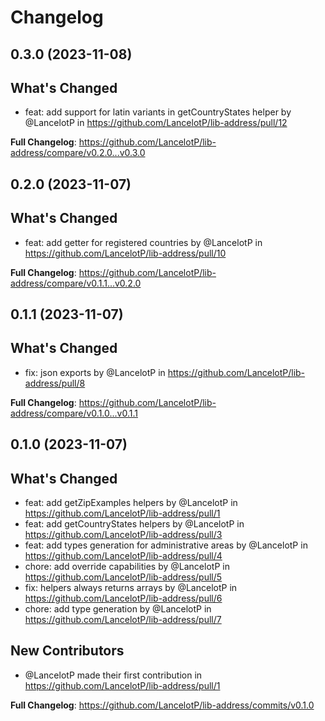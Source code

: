 # Changelog

## 0.3.0 (2023-11-08)

## What's Changed
* feat: add support for latin variants in getCountryStates helper by @LancelotP in https://github.com/LancelotP/lib-address/pull/12


**Full Changelog**: https://github.com/LancelotP/lib-address/compare/v0.2.0...v0.3.0

## 0.2.0 (2023-11-07)

## What's Changed
* feat: add getter for registered countries by @LancelotP in https://github.com/LancelotP/lib-address/pull/10


**Full Changelog**: https://github.com/LancelotP/lib-address/compare/v0.1.1...v0.2.0

## 0.1.1 (2023-11-07)

## What's Changed
* fix: json exports by @LancelotP in https://github.com/LancelotP/lib-address/pull/8


**Full Changelog**: https://github.com/LancelotP/lib-address/compare/v0.1.0...v0.1.1

## 0.1.0 (2023-11-07)

## What's Changed
* feat: add getZipExamples helpers by @LancelotP in https://github.com/LancelotP/lib-address/pull/1
* feat: add getCountryStates helpers by @LancelotP in https://github.com/LancelotP/lib-address/pull/3
* feat: add types generation for administrative areas by @LancelotP in https://github.com/LancelotP/lib-address/pull/4
* chore: add override capabilities by @LancelotP in https://github.com/LancelotP/lib-address/pull/5
* fix: helpers always returns arrays by @LancelotP in https://github.com/LancelotP/lib-address/pull/6
* chore: add type generation by @LancelotP in https://github.com/LancelotP/lib-address/pull/7

## New Contributors
* @LancelotP made their first contribution in https://github.com/LancelotP/lib-address/pull/1

**Full Changelog**: https://github.com/LancelotP/lib-address/commits/v0.1.0
